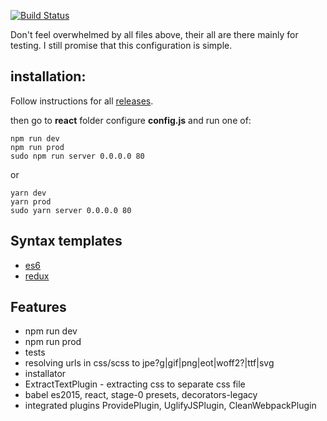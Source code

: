 [![Build Status](https://travis-ci.org/stopsopa/roderic.svg?branch=master)](https://travis-ci.org/stopsopa/roderic)

Don't feel overwhelmed by all files above, their all are there mainly for testing. I still promise that this configuration is simple.

installation:
-
 
 Follow instructions for all [releases](https://github.com/stopsopa/roderic/releases).
    
        
then go to **react** folder configure **config.js** and run one of:
    
    npm run dev
    npm run prod
    sudo npm run server 0.0.0.0 80
    
or

    yarn dev
    yarn prod
    sudo yarn server 0.0.0.0 80
    
    
Syntax templates
-
- [es6](https://github.com/stopsopa/roderic/blob/master/template.es6.js)
- [redux](https://github.com/stopsopa/roderic/blob/redux/app/redux/004-counters/redux-counters.entry.js)
    
Features
-
- npm run dev
- npm run prod
- tests
- resolving urls in css/scss to jpe?g|gif|png|eot|woff2?|ttf|svg
- installator
- ExtractTextPlugin - extracting css to separate css file
- babel es2015, react, stage-0 presets, decorators-legacy
- integrated plugins ProvidePlugin, UglifyJSPlugin, CleanWebpackPlugin
